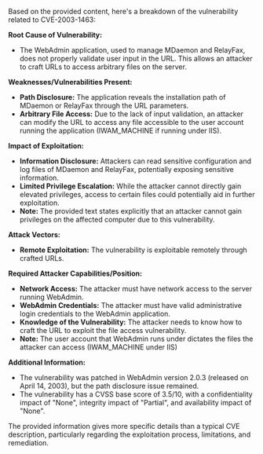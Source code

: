 Based on the provided content, here's a breakdown of the vulnerability related to CVE-2003-1463:

**Root Cause of Vulnerability:**

*   The WebAdmin application, used to manage MDaemon and RelayFax, does not properly validate user input in the URL. This allows an attacker to craft URLs to access arbitrary files on the server.

**Weaknesses/Vulnerabilities Present:**

*   **Path Disclosure:** The application reveals the installation path of MDaemon or RelayFax through the URL parameters.
*   **Arbitrary File Access:** Due to the lack of input validation, an attacker can modify the URL to access any file accessible to the user account running the application (IWAM\_MACHINE if running under IIS).

**Impact of Exploitation:**

*   **Information Disclosure:** Attackers can read sensitive configuration and log files of MDaemon and RelayFax, potentially exposing sensitive information.
*   **Limited Privilege Escalation:** While the attacker cannot directly gain elevated privileges, access to certain files could potentially aid in further exploitation.
*   **Note:** The provided text states explicitly that an attacker cannot gain privileges on the affected computer due to this vulnerability.

**Attack Vectors:**

*   **Remote Exploitation:** The vulnerability is exploitable remotely through crafted URLs.

**Required Attacker Capabilities/Position:**

*   **Network Access:** The attacker must have network access to the server running WebAdmin.
*   **WebAdmin Credentials:** The attacker must have valid administrative login credentials to the WebAdmin application.
*   **Knowledge of the Vulnerability:** The attacker needs to know how to craft the URL to exploit the file access vulnerability.
*   **Note:** The user account that WebAdmin runs under dictates the files the attacker can access (IWAM\_MACHINE under IIS)

**Additional Information:**

*   The vulnerability was patched in WebAdmin version 2.0.3 (released on April 14, 2003), but the path disclosure issue remained.
*   The vulnerability has a CVSS base score of 3.5/10, with a confidentiality impact of "None", integrity impact of "Partial", and availability impact of "None".

The provided information gives more specific details than a typical CVE description, particularly regarding the exploitation process, limitations, and remediation.
